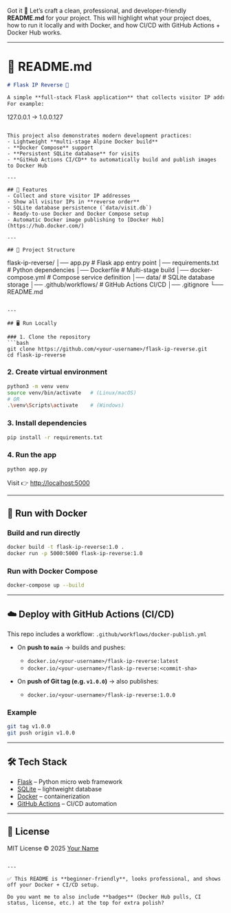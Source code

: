 Got it 🚀 Let’s craft a clean, professional, and developer-friendly **README.md** for your project.
This will highlight what your project does, how to run it locally and with Docker, and how CI/CD with GitHub Actions + Docker Hub works.

---

# 📄 README.md

```markdown
# Flask IP Reverse 🔄

A simple **full-stack Flask application** that collects visitor IP addresses and displays them in reverse order.  
For example:

```

127.0.0.1 → 1.0.0.127

```

This project also demonstrates modern development practices:
- Lightweight **multi-stage Alpine Docker build**
- **Docker Compose** support
- **Persistent SQLite database** for visits
- **GitHub Actions CI/CD** to automatically build and publish images to Docker Hub

---

## 🚀 Features
- Collect and store visitor IP addresses
- Show all visitor IPs in **reverse order**
- SQLite database persistence (`data/visit.db`)
- Ready-to-use Docker and Docker Compose setup
- Automatic Docker image publishing to [Docker Hub](https://hub.docker.com/)

---

## 📂 Project Structure
```

flask-ip-reverse/
│── app.py               # Flask app entry point
│── requirements.txt     # Python dependencies
│── Dockerfile           # Multi-stage build
│── docker-compose.yml   # Compose service definition
│── data/                # SQLite database storage
│── .github/workflows/   # GitHub Actions CI/CD
│── .gitignore
└── README.md

````

---

## 🖥️ Run Locally

### 1. Clone the repository
```bash
git clone https://github.com/<your-username>/flask-ip-reverse.git
cd flask-ip-reverse
````

### 2. Create virtual environment

```bash
python3 -m venv venv
source venv/bin/activate   # (Linux/macOS)
# OR
.\venv\Scripts\activate    # (Windows)
```

### 3. Install dependencies

```bash
pip install -r requirements.txt
```

### 4. Run the app

```bash
python app.py
```

Visit 👉 [http://localhost:5000](http://localhost:5000)

---

## 🐳 Run with Docker

### Build and run directly

```bash
docker build -t flask-ip-reverse:1.0 .
docker run -p 5000:5000 flask-ip-reverse:1.0
```

### Run with Docker Compose

```bash
docker-compose up --build
```

---

## ☁️ Deploy with GitHub Actions (CI/CD)

This repo includes a workflow: `.github/workflows/docker-publish.yml`

* On **push to `main`** → builds and pushes:

  * `docker.io/<your-username>/flask-ip-reverse:latest`
  * `docker.io/<your-username>/flask-ip-reverse:<commit-sha>`

* On **push of Git tag (e.g. `v1.0.0`)** → also publishes:

  * `docker.io/<your-username>/flask-ip-reverse:1.0.0`

### Example

```bash
git tag v1.0.0
git push origin v1.0.0
```

---

## 🛠️ Tech Stack

* [Flask](https://flask.palletsprojects.com/) – Python micro web framework
* [SQLite](https://www.sqlite.org/) – lightweight database
* [Docker](https://www.docker.com/) – containerization
* [GitHub Actions](https://docs.github.com/en/actions) – CI/CD automation

---

## 📜 License

MIT License © 2025 [Your Name](https://github.com/<your-username>)

```

---

✅ This README is **beginner-friendly**, looks professional, and shows off your Docker + CI/CD setup.  

Do you want me to also include **badges** (Docker Hub pulls, CI status, license, etc.) at the top for extra polish?
```
